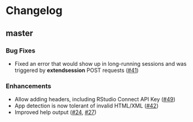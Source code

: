# Changelog

## master

### Bug Fixes

* Fixed an error that would show up in long-running sessions and was triggered
  by __extendsession__ POST requests ([#41][41])

### Enhancements

* Allow adding headers, including RStudio Connect API Key ([#49][49])
* App detection is now tolerant of invalid HTML/XML ([#42][42])
* Improved help output ([#24][24], [#27][27])

[24]: https://github.com/rstudio/shinycannon/pull/24
[27]: https://github.com/rstudio/shinycannon/pull/27
[41]: https://github.com/rstudio/shinycannon/pull/41
[42]: https://github.com/rstudio/shinycannon/pull/42
[49]: https://github.com/rstudio/shinycannon/pull/49
